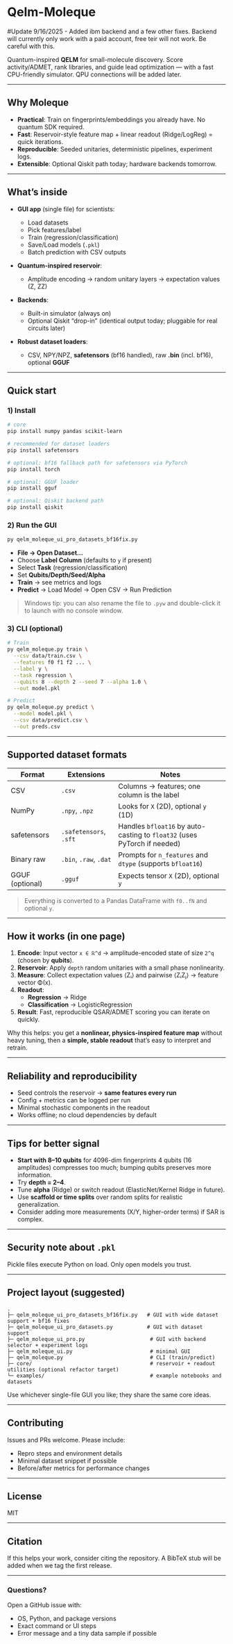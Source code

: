 # Qelm-Moleque

#Update 9/16/2025 - Added ibm backend and a few other fixes. Backend will currently only work with a paid account, free teir will not work. Be careful with this.

Quantum-inspired **QELM** for small-molecule discovery.
Score activity/ADMET, rank libraries, and guide lead optimization — with a fast CPU-friendly simulator. QPU connections will be added later.

---

## Why Moleque

* **Practical**: Train on fingerprints/embeddings you already have. No quantum SDK required.
* **Fast**: Reservoir-style feature map + linear readout (Ridge/LogReg) = quick iterations.
* **Reproducible**: Seeded unitaries, deterministic pipelines, experiment logs.
* **Extensible**: Optional Qiskit path today; hardware backends tomorrow.

---

## What’s inside

* **GUI app** (single file) for scientists:

  * Load datasets
  * Pick features/label
  * Train (regression/classification)
  * Save/Load models (`.pkl`)
  * Batch prediction with CSV outputs
* **Quantum-inspired reservoir**:

  * Amplitude encoding → random unitary layers → expectation values (Z, ZZ)
* **Backends**:

  * Built-in simulator (always on)
  * Optional Qiskit “drop-in” (identical output today; pluggable for real circuits later)
* **Robust dataset loaders**:

  * CSV, NPY/NPZ, **safetensors** (bf16 handled), raw **.bin** (incl. bf16), optional **GGUF**

---

## Quick start

### 1) Install

```bash
# core
pip install numpy pandas scikit-learn

# recommended for dataset loaders
pip install safetensors

# optional: bf16 fallback path for safetensors via PyTorch
pip install torch

# optional: GGUF loader
pip install gguf

# optional: Qiskit backend path
pip install qiskit
```

### 2) Run the GUI

```bash
py qelm_moleque_ui_pro_datasets_bf16fix.py
```

* **File → Open Dataset…**
* Choose **Label Column** (defaults to `y` if present)
* Select **Task** (regression/classification)
* Set **Qubits/Depth/Seed/Alpha**
* **Train** → see metrics and logs
* **Predict** → Load Model → Open CSV → Run Prediction

> Windows tip: you can also rename the file to `.pyw` and double-click it to launch with no console window.

### 3) CLI (optional)

```bash
# Train
py qelm_moleque.py train \
  --csv data/train.csv \
  --features f0 f1 f2 ... \
  --label y \
  --task regression \
  --qubits 8 --depth 2 --seed 7 --alpha 1.0 \
  --out model.pkl

# Predict
py qelm_moleque.py predict \
  --model model.pkl \
  --csv data/predict.csv \
  --out preds.csv
```

---

## Supported dataset formats

| Format          | Extensions             | Notes                                                                    |
| --------------- | ---------------------- | ------------------------------------------------------------------------ |
| CSV             | `.csv`                 | Columns → features; one column is the label                              |
| NumPy           | `.npy`, `.npz`         | Looks for `X` (2D), optional `y` (1D)                                    |
| safetensors     | `.safetensors`, `.sft` | Handles `bfloat16` by auto-casting to `float32` (uses PyTorch if needed) |
| Binary raw      | `.bin`, `.raw`, `.dat` | Prompts for `n_features` and `dtype` (supports `bfloat16`)               |
| GGUF (optional) | `.gguf`                | Expects tensor `X` (2D), optional `y`                                    |

> Everything is converted to a Pandas DataFrame with `f0..fN` and optional `y`.

---

## How it works (in one page)

1. **Encode**: Input vector `x ∈ ℝ^d` → amplitude-encoded state of size `2^q` (chosen by **qubits**).
2. **Reservoir**: Apply `depth` random unitaries with a small phase nonlinearity.
3. **Measure**: Collect expectation values ⟨Zᵢ⟩ and pairwise ⟨ZᵢZⱼ⟩ → feature vector Φ(x).
4. **Readout**:
   * **Regression** → Ridge
   * **Classification** → LogisticRegression
5. **Result**: Fast, reproducible QSAR/ADMET scoring you can iterate on quickly.

Why this helps: you get a **nonlinear, physics-inspired feature map** without heavy tuning, then a **simple, stable readout** that’s easy to interpret and retrain.

---

## Reliability and reproducibility

* Seed controls the reservoir → **same features every run**
* Config + metrics can be logged per run
* Minimal stochastic components in the readout
* Works offline; no cloud dependencies by default

---

## Tips for better signal

* **Start with 8–10 qubits** for 4096-dim fingerprints
  4 qubits (16 amplitudes) compresses too much; bumping qubits preserves more information.
* Try **depth = 2–4**.
* Tune **alpha** (Ridge) or switch readout (ElasticNet/Kernel Ridge in future).
* Use **scaffold or time splits** over random splits for realistic generalization.
* Consider adding more measurements (X/Y, higher-order terms) if SAR is complex.

---

## Security note about `.pkl`

Pickle files execute Python on load. Only open models you trust.

---

## Project layout (suggested)

```
.
├─ qelm_moleque_ui_pro_datasets_bf16fix.py   # GUI with wide dataset support + bf16 fixes
├─ qelm_moleque_ui_pro_datasets.py           # GUI with dataset support
├─ qelm_moleque_ui_pro.py                     # GUI with backend selector + experiment logs
├─ qelm_moleque_ui.py                         # minimal GUI
├─ qelm_moleque.py                            # CLI (train/predict)
├─ core/                                      # reservoir + readout utilities (optional refactor target)
└─ examples/                                  # example notebooks and datasets
```

Use whichever single-file GUI you like; they share the same core ideas.


---

## Contributing

Issues and PRs welcome. Please include:

* Repro steps and environment details
* Minimal dataset snippet if possible
* Before/after metrics for performance changes

---

## License

MIT

---

## Citation

If this helps your work, consider citing the repository. A BibTeX stub will be added when we tag the first release.

---

### Questions?

Open a GitHub issue with:

* OS, Python, and package versions
* Exact command or UI steps
* Error message and a tiny data sample if possible
